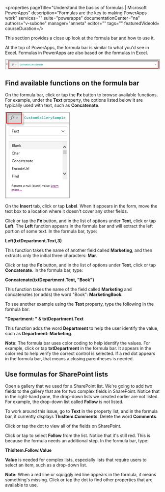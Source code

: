 <properties
   pageTitle="Understand the basics of formulas | Microsoft PowerApps"
   description="Formulas are the key to making PowerApps work"
   services=""
   suite="powerapps"
   documentationCenter="na"
   authors="v-subohe"
   manager="anneta"
   editor=""
   tags=""
   featuredVideoId=
   courseDuration=/>

<tags
   ms.service="powerapps"
   ms.devlang="na"
   ms.topic="get-started-article"
   ms.tgt_pltfrm="na"
   ms.workload="na"
   ms.date="06/28/2017"
   ms.author="v-subohe"/>

This section provides a close up look at the formula bar and how to use it.

At the top of PowerApps, the formula bar is similar to what you'd see in Excel. Formulas in PowerApps are also based on the formulas in Excel.

![Formula bar](./media/learning-understand-basics-formulas/formula-bar1.png)

## Find available functions on the formula bar
On the formula bar, click or tap the **Fx** button to browse available functions. For example, under the **Text** property, the options listed below it are typically used with text, such as **Concatenate**.

![Fx button on the formula bar](./media/learning-understand-basics-formulas/formula-fx-button.png)

On the **Insert** tab, click or tap **Label**. When it appears in the form, move the text box to a location where it doesn't cover any other fields.

Click or tap the **Fx** button, and in the list of options under **Text**, click or tap **Left**. The **Left** function appears in the formula bar and will extract the left portion of some text. In the formula bar, type:

**Left(txtDepartment.Text,3)**

This function takes the name of another field called **Marketing**, and then extracts only the initial three characters: **Mar**.

Click or tap the **Fx** button, and in the list of options under **Text**, click or tap **Concatenate**. In the formula bar, type:

**Concatenate(txtDepartment.Text, "Book")**

This function takes the name of the field called **Marketing** and concatenates (or adds) the word "Book": **MarketingBook**.

To see another example using the **Text** property, type the following in the formula bar:

**"Department: " & txtDepartment.Text**

This function adds the word **Department** to help the user identify the value, such as **Department: Marketing**.

**Note:** The formula bar uses color coding to help identify the values. For example, click or tap **txtDepartment** in the formula bar. It appears in the color red to help verify the correct control is selected. If a red dot appears in the formula bar, that means a closing parentheses is needed.

## Use formulas for SharePoint lists
Open a gallery that we used for a SharePoint list. We're going to add two fields to the gallery that are for two complex fields in SharePoint. Notice that in the right-hand pane, the drop-down lists we created earlier are not listed. For example, the drop-down list called **Follow** is not listed.

To work around this issue, go to **Text** in the property list, and in the formula bar, it currently displays **ThisItem.Comments**. Delete the word **Comments**.

Click or tap the dot to view all of the fields on SharePoint.

Click or tap to select **Follow** from the list. Notice that it's still red. This is because the formula needs an additional step. In the formula bar, type:

**ThisItem.Follow.Value**

**Value** is needed for complex lists, especially lists that require users to select an item, such as a drop-down list.

**Note:** When a red line or squiggly red line appears in the formula, it means something's missing. Click or tap the dot to find other properties that are available to use.
